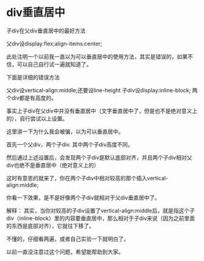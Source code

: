 # div垂直居中

子div在父div垂直居中的最好方法

父div设display:flex;align-items:center;


此处注明一个以前我一直以为可以垂直居中的使用方法，其实是错误的，如果不信，可以自己自行试一遍就知道了。

下面是详细的错误方法

父div设vertical-align:middle;还要设line-height
子div设display:inline-block;
两个div都是有高度的。

事实上子div在父div中并没有垂直居中（文字垂直居中了，但是也不是绝对意义上的），自行尝试以上设置。

这里讲一下为什么我会被骗，以为可以垂直居中。

首先一个父div，两个子div.
其中两个子div高度不同。

然后通过上述设置后，会发现两个子div是默认底部对齐，并且两个子div相对父div也绝不是垂直居中（绝对意义上的）

这时有意思的就来了，你在两个子div中相对较高的那个插入vertical-align:middle;

你看一下效果，是不是好像两个子div就相对于父div垂直居中了。

解释：
其实，当你对较高的子div设置了vertical-align:middle后，就是指这个子div（inline-block）里的内容要垂直居中，那么相对于子div来说（因为之前里面的东西是底部对齐），它就往下移了。

不懂的，仔细看两遍，或者自己实验一下就明白了。

以前一直没注意过这个问题，希望能帮助到大家。
